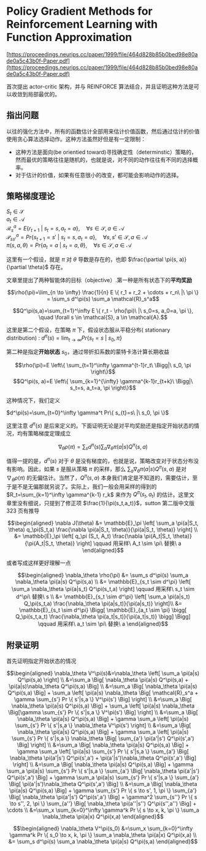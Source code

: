 # Policy Gradient Methods for Reinforcement Learning with Function Approximation

[https://proceedings.neurips.cc/paper/1999/file/464d828b85b0bed98e80ade0a5c43b0f-Paper.pdf](https://proceedings.neurips.cc/paper/1999/file/464d828b85b0bed98e80ade0a5c43b0f-Paper.pdf)

首次提出 actor-critic 架构，并与 REINFORCE 算法结合，并且证明这种方法是可以收敛到局部最优的。

## 指出问题

以往的强化方法中，所有的函数估计全部用来估计价值函数，然后通过估计的价值使用贪心算法选择动作。这种方法虽然好但是有一定限制：

- 这种方法是面向(be orientied toward)寻找确定性（determinstic）策略的，然而最优的策略往往是随机的，也就是说，对不同的动作往往有不同的选择概率。
- 对于估计的价值，如果有任意很小的改变，都可能会影响动作的选择。

## 策略梯度理论

$S_t \in \mathcal{S}$ \
$a_t \in \mathcal{A}$ \
$\mathcal{R}_s^a = E \{ r_{t+1}\ |\ s_t=s, a_t=a \}, \quad \forall s \in \mathcal{S}, a \in \mathcal{A}$ \
$\mathcal{P}_{ss'}^a = Pr \{ s_{t+1}=s'\ |\ s_t=s, a_t=a \}, \quad \forall s, s' \in \mathcal{S}, a \in \mathcal{A}$ \
$\pi(s, a, \theta) = Pr \{ a_t=a\ |\ s_t=a, \theta \}, \quad \forall s \in \mathcal{S}, a \in \mathcal{A}$

这里有一个假设，就是 $\pi$ 对 $\theta$ 导数是存在的，也即 $\frac{\partial \pi(s, a)}{\partial \theta}$ 存在。

文章里提出了两种智能体的目标（objective）.第一种是所有状态下的**平均奖励**

$$\rho(\pi)=\lim_{n \to \infty} \frac{1}{n} E \{ r_1 + r_2 + \cdots + r_n\ |\ \pi \} = \sum_s d^\pi(s) \sum_a \mathcal{R}_s^a$$

$$Q^\pi(s,a)=\sum_{t=1}^\infty E \{ r_t - \rho(\pi)\ |\ s_0=s, a_0=a, \pi \}, \quad \forall s \in \mathcal{S}, a \in \mathcal{A}.$$

这里是第二个假设，在策略 $\pi$ 下，假设状态服从平稳分布( stationary distribution) : $d^\pi(s)=\lim_{t \to \infty} Pr \{ s_t=s\ |\ s_0, \pi \}$

第二种是指定**开始状态** $s_0$，通过带折扣系数的蒙特卡洛计算长期收益

$$\rho(\pi)=E \left\{ \sum_{t=1}^\infty \gamma^{t-1}r_t\ \Bigg|\ s_0, \pi \right\}$$
$$Q^\pi(s, a)=E \left\{ \sum_{k=1}^{\infty} \gamma^{k-1}r_{t+k}\ \Bigg|\ s_t=s, a_t=a, \pi \right\}$$

这种情况下，我们定义

$d^\pi(s)=\sum_{t=0}^\infty \gamma^t Pr\{ s_{t}=s\ |\ s_0, \pi \}$

这里注意 $d^\pi(s)$ 是后来定义的。下面证明无论是对平均奖励还是指定开始状态的情况，均有策略梯度定理成立

$$\nabla_\theta \rho(\pi) = \sum_s d^\pi(s) \sum_a \nabla_\theta \pi(a|s) Q^\pi(s,a)$$

值得一提的是，$d^\pi(s)$ 对于 $\theta$ 是没有梯度的，也就是说，策略改变对于状态分布没有影响。因此，如果 $s$ 是服从策略 $\pi$ 的采样，那么 $\sum_a \nabla_\theta \pi(a|s) Q^\pi(s,a)$ 是对 $\nabla_\theta \rho(\pi)$ 的无偏估计。当然了，$Q^\pi(s,a)$ 本身我们肯定是不知道的，需要估计，至于是不是无偏那就另说了。实际上，我们一般会用采样的得到的 $R_t=\sum_{k=1}^\infty \gamma^{k-1} r_k$ 来作为 $Q^\pi(s_t,a_t)$ 的估计。这里文章里没有细说，只提到了修正项 $\frac{1}{\pi(s_t,a_t)}$，sutton 第二版中文版 323 页有推导

$$\begin{aligned}
\nabla J(\theta) &= \mathbb{E}_\pi \left[ \sum_a \pi(a|S_t, \theta) q_\pi(S_t,a) \frac{\nabla \pi(a|S_t, \theta)}{\pi(a|S_t, \theta)} \right] \\
&= \mathbb{E}_\pi \left[ q_\pi (S_t, A_t) \frac{\nabla \pi(A_t|S_t, \theta)}{\pi(A_t|S_t, \theta)} \right] \qquad 用采样\ A_t \sim \pi\ 替换\ a
\end{aligned}$$

或者写成这样更好理解一点

$$\begin{aligned}
\nabla_\theta \rho(\pi) &= \sum_s d^\pi(s) \sum_a \nabla_\theta \pi(a|s) Q^\pi(s,a) \\
&= \mathbb{E}_{s_t \sim d^\pi} \left[ \sum_a \nabla_\theta \pi(a|s_t) Q^\pi(s_t,a) \right] \qquad 用采样\ s_t \sim d^\pi\ 替换\ s \\
&= \mathbb{E}_{s_t \sim d^\pi} \left[ \sum_a \pi(a|s_t) Q_\pi(s_t,a) \frac{\nabla_\theta \pi(a|s_t)}{\pi(a|s_t)} \right]\\
&= \mathbb{E}_{s_t \sim d^\pi} \Bigg[ \mathbb{E}_{a_t \sim \pi} \bigg[ Q_\pi(s_t,a_t) \frac{\nabla_\theta \pi(a_t|s_t)}{\pi(a_t|s_t)} \bigg] \Bigg] \qquad 用采样\ a_t \sim \pi\ 替换\ a
\end{aligned}$$

## 附录证明

首先证明指定开始状态的情况

$$\begin{aligned}
\nabla_\theta V^\pi(s)&=\nabla_\theta \left[ \sum_a \pi(a|s) Q^\pi(s,a) \right] \\
&=\sum_a \Big[ \nabla_\theta \pi(a|s) Q^\pi(s,a) + \pi(a|s)\nabla_\theta Q^\pi(s,a) \Big] \\
&=\sum_a \Big[ \nabla_\theta \pi(a|s) Q^\pi(s,a) \Big] + \sum_a \left[ \pi(a|s) \nabla_\theta \Big[ \mathcal{R}_s^a + \gamma \sum_{s'} Pr \{ s'|s,a \} V^\pi(s') \Big] \right] \\
&=\sum_a \Big[ \nabla_\theta \pi(a|s) Q^\pi(s,a) \Big] + \sum_a \left[ \pi(a|s) \nabla_\theta \Big[\gamma \sum_{s'} Pr \{ s'|s,a \} V^\pi(s') \Big] \right] \\
&=\sum_a \Big[ \nabla_\theta \pi(a|s) Q^\pi(s,a) \Big] + \gamma \sum_a \left[ \pi(a|s) \sum_{s'} Pr \{ s'|s,a \} \nabla_\theta V^\pi(s') \right] \\
&=\sum_a \Big[ \nabla_\theta \pi(a|s) Q^\pi(s,a) \Big] + \gamma \sum_a \left[ \pi(a|s) \sum_{s'} Pr \{ s'|s,a \} \nabla_\theta \Big[ \sum_{a'} \pi(a'|s') Q^\pi(s',a') \Big] \right] \\
&=\sum_a \Big[ \nabla_\theta \pi(a|s) Q^\pi(s,a) \Big] + \gamma \sum_a \left[ \pi(a|s) \sum_{s'} Pr \{ s'|s,a \} \sum_{a'} \Big[ \nabla_\theta \pi(a'|s') Q^\pi(s',a') + \pi(a'|s')\nabla_\theta Q^\pi(s',a') \Big] \right] \\
&=\sum_a \Big[ \nabla_\theta \pi(a|s) Q^\pi(s,a) \Big] + \gamma \sum_a  \pi(a|s) \sum_{s'} Pr \{ s'|s,a \} \sum_{a'} \Big[ \nabla_\theta \pi(a'|s') Q^\pi(s',a') \Big] + \gamma \sum_a  \pi(a|s) \sum_{s'} Pr \{ s'|s,a \} \sum_{a'} \Big[ \pi(a'|s')\nabla_\theta Q^\pi(s',a') \Big] \\
&=\sum_a \Big[ \nabla_\theta \pi(a|s) Q^\pi(s,a) \Big] + \gamma \sum_{s'} Pr \{ s \to s', 1, \pi \} \sum_{a'} \Big[ \nabla_\theta \pi(a'|s') Q^\pi(s',a') \Big] + \gamma^2 \sum_{s''} Pr \{ s \to s'', 2, \pi \} \sum_{a''} \Big[ \nabla_\theta \pi(a''|s'') Q^\pi(s'',a'') \Big] + \cdots \\
&=\sum_x \sum_{k=0}^\infty \gamma^k Pr \{ s \to x, k, \pi \} \sum_a \nabla_\theta \pi(a|x) Q^\pi(x,a)
\end{aligned}$$

$$\begin{aligned}
\nabla_\theta V^\pi(s_0) &=\sum_x \sum_{k=0}^\infty \gamma^k Pr \{ s_0 \to x, k, \pi \} \sum_a \nabla_\theta \pi(a|x) Q^\pi(x,a) \\
&= \sum_s d^\pi(s) \sum_a \nabla_\theta \pi(a|s) Q^\pi(s,a)
\end{aligned}$$
